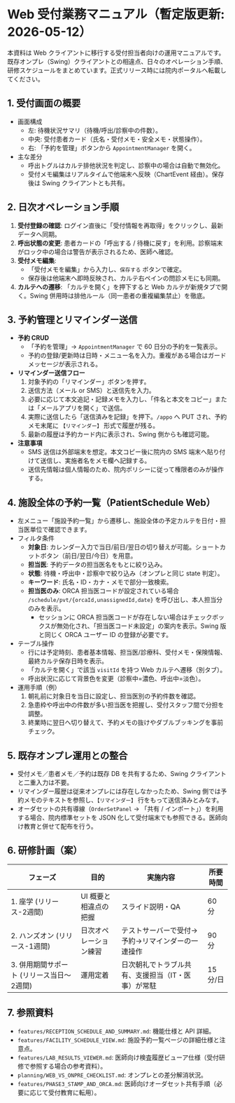# Web 受付業務マニュアル（暫定版更新: 2026-05-12）

本資料は Web クライアントに移行する受付担当者向けの運用マニュアルです。既存オンプレ（Swing）クライアントとの相違点、日々のオペレーション手順、研修スケジュールをまとめています。正式リリース時には院内ポータルへ転載してください。

## 1. 受付画面の概要

- 画面構成
  - 左: 待機状況サマリ（待機/呼出/診察中の件数）。
  - 中央: 受付患者カード（氏名・受付メモ・安全メモ・状態操作）。
  - 右: 「予約を管理」ボタンから `AppointmentManager` を開く。
- 主な差分
  - 呼出トグルはカルテ排他状況を判定し、診察中の場合は自動で無効化。
  - 受付メモ編集はリアルタイムで他端末へ反映（ChartEvent 経由）。保存後は Swing クライアントとも共有。

## 2. 日次オペレーション手順

1. **受付登録の確認**: ログイン直後に「受付情報を再取得」をクリックし、最新データへ同期。
2. **呼出状態の変更**: 患者カードの「呼出する / 待機に戻す」を利用。診察端末がロック中の場合は警告が表示されるため、医師へ確認。
3. **受付メモ編集**:
   - 「受付メモを編集」から入力し、`保存する` ボタンで確定。
   - 保存後は他端末へ即時反映され、カルテ右ペインの問診メモにも同期。
4. **カルテへの遷移**: 「カルテを開く」を押下すると Web カルテが新規タブで開く。Swing 併用時は排他ルール（同一患者の重複編集禁止）を徹底。

## 3. 予約管理とリマインダー送信

- **予約 CRUD**
  - 「予約を管理」→ `AppointmentManager` で 60 日分の予約を一覧表示。
  - 予約の登録/更新時は日時・メニュー名を入力。重複がある場合はガードメッセージが表示される。
- **リマインダー送信フロー**
  1. 対象予約の「リマインダー」ボタンを押す。
  2. 送信方法（メール or SMS）と送信先を入力。
  3. 必要に応じて本文追記・記録メモを入力し、「件名と本文をコピー」または「メールアプリを開く」で送信。
  4. 実際に送信したら「送信済みを記録」を押下。`/appo` へ PUT され、予約メモ末尾に `【リマインダー】` 形式で履歴が残る。
  5. 最新の履歴は予約カード内に表示され、Swing 側からも確認可能。
- **注意事項**
  - SMS 送信は外部端末を想定。本文コピー後に院内の SMS 端末へ貼り付けて送信し、実施者名をメモ欄へ記録する。
  - 送信先情報は個人情報のため、院内ポリシーに従って権限者のみが操作する。

## 4. 施設全体の予約一覧（PatientSchedule Web）

- 左メニュー「施設予約一覧」から遷移し、施設全体の予定カルテを日付・担当医単位で確認できます。
- フィルタ条件
  - **対象日**: カレンダー入力で当日/前日/翌日の切り替えが可能。ショートカットボタン（前日/翌日/今日）を用意。
  - **担当医**: 予約データの担当医名をもとに絞り込み。
  - **状態**: 待機・呼出中・診察中で絞り込み（オンプレと同じ state 判定）。
  - **キーワード**: 氏名・ID・カナ・メモで部分一致検索。
  - **担当医のみ**: ORCA 担当医コードが設定されている場合 `/schedule/pvt/{orcaId,unassignedId,date}` を呼び出し、本人担当分のみを表示。
    - セッションに ORCA 担当医コードが存在しない場合はチェックボックスが無効化され、「担当医コード未設定」の案内を表示。Swing 版と同じく ORCA ユーザー ID の登録が必要です。
- テーブル操作
  - 行には予定時刻、患者基本情報、担当医/診療科、受付メモ・保険情報、最終カルテ保存日時を表示。
  - 「カルテを開く」で該当 `visitId` を持つ Web カルテへ遷移（別タブ）。
  - 呼出状況に応じて背景色を変更（診察中=濃色、呼出中=淡色）。
- 運用手順（例）
  1. 朝礼前に対象日を当日に設定し、担当医別の予約件数を確認。
  2. 急患枠や呼出中の件数が多い担当医を把握し、受付スタッフ間で分担を調整。
  3. 終業時に翌日へ切り替えて、予約メモの抜けやダブルブッキングを事前チェック。

## 5. 既存オンプレ運用との整合

- 受付メモ／患者メモ／予約は既存 DB を共有するため、Swing クライアントと二重入力は不要。
- リマインダー履歴は従来オンプレには存在しなかったため、Swing 側では予約メモのテキストを参照し、`【リマインダー】` 行をもって送信済みとみなす。
- オーダセットの共有導線（`OrderSetPanel` → 「共有 / インポート」）を利用する場合、院内標準セットを JSON 化して受付端末でも参照できる。医師向け教育と併せて配布を行う。

## 6. 研修計画（案）

| フェーズ | 目的 | 実施内容 | 所要時間 |
| --- | --- | --- | --- |
| 1. 座学 (リリース-2週間) | UI 概要と相違点の把握 | スライド説明・QA | 60 分 |
| 2. ハンズオン (リリース-1週間) | 日次オペレーション練習 | テストサーバーで受付→予約→リマインダーの一連操作 | 90 分 |
| 3. 併用期間サポート (リリース当日〜2週間) | 運用定着 | 日次朝礼でトラブル共有、支援担当（IT・医事）が常駐 | 15 分/日 |

## 7. 参照資料

- `features/RECEPTION_SCHEDULE_AND_SUMMARY.md`: 機能仕様と API 詳細。
- `features/FACILITY_SCHEDULE_VIEW.md`: 施設予約一覧ページの詳細仕様と注意点。
- `features/LAB_RESULTS_VIEWER.md`: 医師向け検査履歴ビューア仕様（受付研修で参照する場合の参考資料）。
- `planning/WEB_VS_ONPRE_CHECKLIST.md`: オンプレとの差分解消状況。
- `features/PHASE3_STAMP_AND_ORCA.md`: 医師向けオーダセット共有手順（必要に応じて受付教育に転用）。
